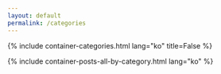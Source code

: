 ```yaml
---
layout: default
permalink: /categories
---
```


{% include container-categories.html lang="ko" title=False %}

{% include container-posts-all-by-category.html lang="ko" %}
